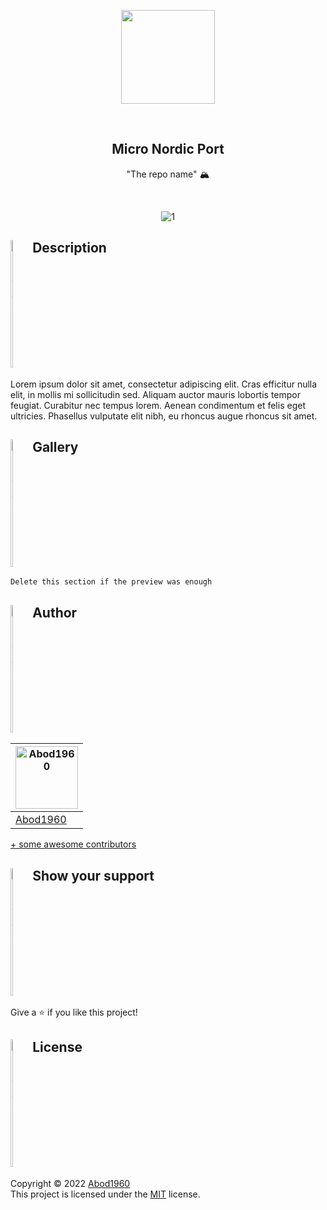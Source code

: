 <p align="center">
    <img src="https://i.imgur.com/xDQfTqK.png" width = 150rem/>
</p>
<br>
<h2 align="center"> <b>Micro Nordic Port</b> </h2>
<p align="center">"The repo name" 🏔
</p>

<br>
<div align="center">
  
![1](https://i.imgur.com/2l0E1PD.png)

</div>

<h2 style="display: flex; flex-direction: row; justify-content: start;"> <img width="5%" alt="Abod1960" src="https://i.imgur.com/9dexckH.png"> &nbsp;  Description</h2>
Lorem ipsum dolor sit amet, consectetur adipiscing elit. Cras efficitur nulla elit, in mollis mi sollicitudin sed. Aliquam auctor mauris lobortis tempor feugiat. Curabitur nec tempus lorem. Aenean condimentum et felis eget ultricies. Phasellus vulputate elit nibh, eu rhoncus augue rhoncus sit amet.

<h2 style="display: flex; flex-direction: row; justify-content: start;"> <img width="5%" alt="Abod1960" src="https://i.imgur.com/Ql449i5.png"> &nbsp;  Gallery</h2>

```Delete this section if the preview was enough```
  
<h2 style="display: flex; flex-direction: row; justify-content: start;"> <img width="5%" alt="Abod1960" src="https://i.imgur.com/89PM7QC.png"> &nbsp;  Author</h2>




<a href="https://github.com/Abod1960" alt=""><img width="100" alt="Abod1960" src="https://avatars.githubusercontent.com/u/79435005?v=4"></a> |
--- |
<a alt="Abod1960" href="https://github.com/Abod1960">Abod1960</a> |


[+ some awesome contributors](https://github.com/Micro-Nordic/Nord-Circular-Calendar-Clock-Display/graphs/contributors)
  
<h2 style="display: flex; flex-direction: row; justify-content: start;"> <img width="5%" alt="Abod1960" src="https://i.imgur.com/zaTDMta.png"> &nbsp;  Show your support</h2>

Give a ⭐️ if you like this project!
  
<h2 style="display: flex; flex-direction: row; justify-content: start;"> <img width="5%" alt="Abod1960" src="https://i.imgur.com/oUWxDRu.png"> &nbsp;  License</h2>

Copyright © 2022 [Abod1960](https://github.com/Abod1960)<br>
This project is licensed under the [MIT](https://github.com/Micro-Nordic/Nord-Circular-Calendar-Clock-Display/blob/main/LICENSE) license.
